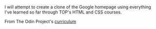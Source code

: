 I will attempt to create a clone of the Google homepage using everything I've learned so far through TOP's HTML and CSS courses.

From The Odin Project's [curriculum](http://www.theodinproject.com/courses/web-development-101/lessons/html-css)
